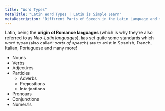```yaml
---
title: "Word Types"
metaTitle: "Latin Word Types | Latin is Simple Learn"
metaDescription: "Different Parts of Speech in the Latin Language and their Declination and Conjugation Explained!"
---
```


Latin, being the **origin of Romance languages** (which is why they're also referred to as *Neo-Latin languages*), has set quite some standards which word types (also called: *parts of speech*) are to exist in Spanish, French, Italian, Portuguese and many more!

- Nouns
- Verbs
- Adjectives
- Particles
  - Adverbs
  - Prepositions
  - Interjections
- Pronouns
- Conjunctions
- Numerals

